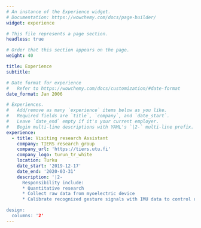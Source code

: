 ```yaml
---
# An instance of the Experience widget.
# Documentation: https://wowchemy.com/docs/page-builder/
widget: experience

# This file represents a page section.
headless: true

# Order that this section appears on the page.
weight: 40

title: Experience
subtitle:

# Date format for experience
#   Refer to https://wowchemy.com/docs/customization/#date-format
date_format: Jan 2006

# Experiences.
#   Add/remove as many `experience` items below as you like.
#   Required fields are `title`, `company`, and `date_start`.
#   Leave `date_end` empty if it's your current employer.
#   Begin multi-line descriptions with YAML's `|2-` multi-line prefix.
experience:
  - title: Visiting research Assistant
    company: TIERS research group
    company_url: 'https://tiers.utu.fi'
    company_logo: turun_tr_white
    location: Turku
    date_start: '2019-12-17'
    date_end: '2020-03-31'
    description: '|2- 
      Responsibility include:  
      * Quantitative research
      * Collect raw data from myoelectric device
      * Calibrate recognized gesture signals with IMU data to control robotic Arm 

design:
  columns: '2'
---
```

